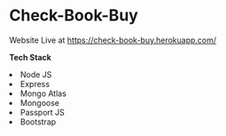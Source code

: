 # Check-Book-Buy

Website Live at <a href="https://check-book-buy.herokuapp.com/">https://check-book-buy.herokuapp.com/</a>

<b>Tech Stack</b>
<li>Node JS</li>
<li>Express</li>
<li>Mongo Atlas</li>
<li>Mongoose</li>
<li>Passport JS</li>
<li>Bootstrap</li>
